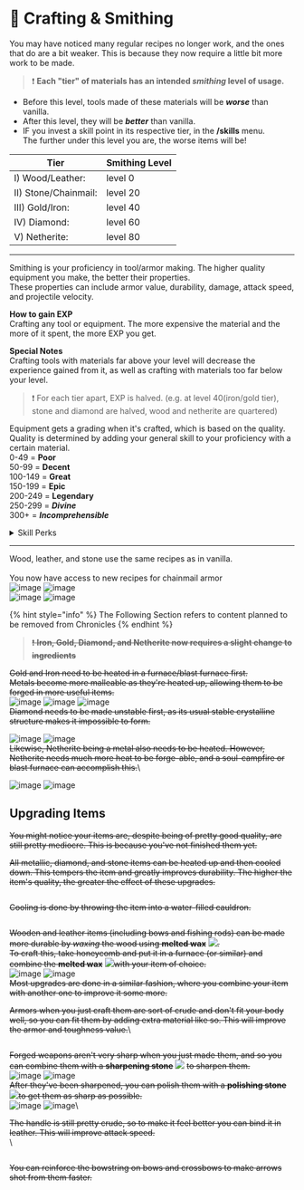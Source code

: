 # 🔨 Crafting & Smithing

You may have noticed many regular recipes no longer work, and the ones that do are a bit weaker. This is because they now require a little bit more work to be made.

> ❗  **Each "tier" of materials has an intended **_**smithing**_** level of usage.**

* Before this level, tools made of these materials will be _**worse**_ than vanilla.
* After this level, they will be _**better**_ than vanilla.
* IF you invest a skill point in its respective tier, in the **/skills** menu.\
  The further under this level you are, the worse items will be!

| Tier                 | Smithing Level |
| -------------------- | -------------- |
| I) Wood/Leather:     | level 0        |
| II) Stone/Chainmail: | level 20       |
| III) Gold/Iron:      |  level 40      |
| IV) Diamond:         |  level 60      |
| V) Netherite:        |  level 80      |

***

Smithing is your proficiency in tool/armor making. The higher quality equipment you make, the better their properties.\
These properties can include armor value, durability, damage, attack speed, and projectile velocity.&#x20;

**How to gain EXP**\
Crafting any tool or equipment. The more expensive the material and the more of it spent, the more EXP you get.

**Special Notes**\
Crafting tools with materials far above your level will decrease the experience gained from it, as well as crafting with materials too far below your level.

> ❗ For each tier apart, EXP is halved. (e.g. at level 40(iron/gold tier), stone and diamond are halved, wood and netherite are quartered)

Equipment gets a grading when it's crafted, which is based on the quality.\
Quality is determined by adding your general skill to your proficiency with a certain material.\
0-49 = **Poor**\
50-99 = **Decent**\
100-149 = **Great**\
150-199 = **Epic**\
200-249 = **Legendary**\
250-299 = _**Divine**_\
300+ = _**Incomprehensible**_

<details>

<summary>Skill Perks</summary>

**Novice Smithing**\
Increases Tier I crafting quality by 75\
Requires level 0

***

**Apprentice Smithing**\
Increases Tier II crafting quality by 75\
Requires level 20

***

**Adept Smithing**\
Increases Tier III crafting quality by 75\
Requires level 40

***

**Expert Smithing**\
Increases Tier IV crafting quality by 75\
Requires level 60

***

**Master Smithing**\
Increases Tier V crafting quality by 75\
Requires level 80

***

**Prismarine Smithing**\
Increases Prismarine crafting quality by 75, and unlocks Trident recipe\
Requires level 50

***

**Enderic Smithing**\
Increases Enderic crafting quality by 75, and unlocks Elytra and Shulker Shell recipe\
Requires level 70

***

**Masterpiece**\
For one time only, increases your next crafted item's quality by 50\
Requires level 100

***

**Aspect of Durin**\
Increases the quality of all your creations by 50\
Requires level 100, and all smithing perks unlocked.

***

**Fletcher I-II-III-IV-V**\
Increases Bow & Crossbow crafting quality by 20-40-60-80-100\
Requires level 20-40-60-80-100

</details>

***

Wood, leather, and stone use the same recipes as in vanilla.\
\
You now have access to new recipes for chainmail armor\
![image](https://user-images.githubusercontent.com/35800803/221968965-79ea55f9-70f8-43c2-a764-c310fa8887aa.png) ![image](https://user-images.githubusercontent.com/35800803/221968817-250a3515-1494-42de-8ee4-4d4d9b93ad93.png)\
![image](https://user-images.githubusercontent.com/35800803/221969079-178e41e6-33d0-4688-95f4-458ceb5085fe.png) ![image](https://user-images.githubusercontent.com/35800803/221969153-e5c46607-5c58-46ec-97bb-c60afa953aaf.png)



{% hint style="info" %}
The Following Section refers to content planned to be removed from Chronicles
{% endhint %}

> ~~❗ **Iron, Gold, Diamond, and Netherite now requires a slight change to ingredients**~~

~~Gold and Iron need to be heated in a furnace/blast furnace first.~~\
~~Metals become more malleable as they're heated up, allowing them to be forged in more useful items.~~\
![image](https://user-images.githubusercontent.com/35800803/221971801-a25b0e85-5569-44aa-84d3-df568a95f625.png) ![image](https://user-images.githubusercontent.com/35800803/221971980-d39b4a15-9d06-4e8e-afc6-463f029a098c.png) ![image](https://user-images.githubusercontent.com/35800803/221974009-dc3b1e25-daca-4a51-a0cf-30e9af2bfdba.png)\
~~Diamond needs to be made unstable first, as its usual stable crystalline structure makes it impossible to form.~~

![image](https://user-images.githubusercontent.com/35800803/221973105-d68eea8c-6b05-459d-8e90-b0ff4d3a90e7.png) ![image](https://user-images.githubusercontent.com/35800803/221974120-3b25f1c5-135b-40f6-be47-ca010dcfdb22.png)\
~~Likewise, Netherite being a metal also needs to be heated. However, Netherite needs much more heat to be forge-able, and a soul-campfire or blast furnace can accomplish this.~~\


![image](https://user-images.githubusercontent.com/35800803/221976278-7a4b544c-2942-4eec-b5ec-f6ecf8462a4e.png) ![image](https://user-images.githubusercontent.com/35800803/221976470-cfe50934-3499-4e89-b0c0-55475c1e8fc4.png)

## Upgrading Items

~~You might notice your items are, despite being of pretty good quality, are still pretty mediocre. This is because you've not finished them yet.~~

~~All metallic, diamond, and stone items can be heated up and then cooled down. This tempers the item and greatly improves durability. The higher the item's quality, the greater the effect of these upgrades.~~

<figure><img src="https://user-images.githubusercontent.com/35800803/221982329-3150104c-0b2b-4013-aef3-4295ef222871.png" alt=""><figcaption></figcaption></figure>

~~Cooling is done by throwing the item into a water-filled cauldron.~~

<figure><img src="https://user-images.githubusercontent.com/35800803/221991479-ece88dae-e564-41ca-9a68-f86718e4e627.png" alt=""><figcaption></figcaption></figure>

~~Wooden and leather items (including bows and fishing rods) can be made more durable by _waxing_ the wood using **melted wax**~~ ![](../../.gitbook/assets/melted\_wax.png)~~.~~\
~~To craft this, take honeycomb and put it in a furnace (or similar) and combine the **melted wax**~~ ![](<../../.gitbook/assets/melted\_wax (1).png>)~~with your item of choice.~~\
![image](https://user-images.githubusercontent.com/35800803/222100912-1a225d50-21bc-4818-b99a-889445e45aba.png) ![image](https://user-images.githubusercontent.com/35800803/222101251-2fdf3bf6-bf57-4cf4-8562-a58d11f0ae40.png)\
~~Most upgrades are done in a similar fashion, where you combine your item with another one to improve it some more.~~&#x20;

~~Armors when you just craft them are sort of crude and don't fit your body well, so you can fit them by adding extra material like so. This will improve the armor and toughness value.~~\


<figure><img src="https://user-images.githubusercontent.com/35800803/222109988-22e3ded7-0673-4586-8618-62436d20bfcc.png" alt=""><figcaption></figcaption></figure>

~~Forged weapons aren't very sharp when you just made them, and so you can combine them with a **sharpening stone**~~ ![](../../.gitbook/assets/sharpening\_stone.png) ~~to sharpen them.~~\
![image](https://user-images.githubusercontent.com/35800803/222107497-f499b528-3d44-4604-9530-e14deb6affb9.png) ![image](https://user-images.githubusercontent.com/35800803/222107628-408c1e03-9ab5-47f5-9c71-e41ccbe35529.png)\
~~After they've been sharpened, you can polish them with a **polishing stone**~~ ![](../../.gitbook/assets/polishing\_stone.png)~~to get them as sharp as possible.~~\
![image](https://user-images.githubusercontent.com/35800803/222108252-cee8a507-07f5-4be0-8d71-80294ea44949.png) ![image](https://user-images.githubusercontent.com/35800803/222108439-fb2faff8-af3c-4f7b-b47d-788debc7f12e.png)\


~~The handle is still pretty crude, so to make it feel better you can bind it in leather. This will improve attack speed.~~\
\


<figure><img src="https://user-images.githubusercontent.com/35800803/222108752-a786d6f8-de1b-4099-a491-49f3c2a396af.png" alt=""><figcaption></figcaption></figure>

~~You can reinforce the bowstring on bows and crossbows to make arrows shot from them faster.~~

<figure><img src="https://user-images.githubusercontent.com/35800803/222109441-1f2b1bf3-a521-4936-b3b0-1eaac5676e23.png" alt=""><figcaption></figcaption></figure>
